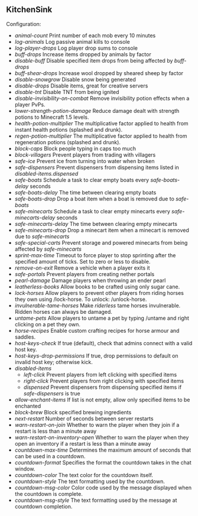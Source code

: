 KitchenSink
-----------

Configuration:

* *animal-count* Print number of each mob every 10 minutes
* *log-animals* Log passive animal kills to console
* *log-player-drops* Log player drop sums to console
* *buff-drops* Increase items dropped by animals by factor
* *disable-buff* Disable specified item drops from being affected by *buff-drops*
* *buff-shear-drops* Increase wool dropped by sheared sheep by factor
* *disable-snowgrow* Disable snow being generated
* *disable-drops* Disable items, great for creative servers
* *disable-tnt* Disable TNT from being ignited
* *disable-invisibility-on-combat* Remove invisibility potion effects when a player PvPs.
* *lower-strength-potion-damage* Reduce damage dealt with strength potions to Minecraft 1.5 levels.
* *health-potion-multiplier* The multiplicative factor applied to health from instant health potions (splashed and drunk).
* *regen-potion-multiplier* The multiplicative factor applied to health from regeneration potions (splashed and drunk).
* *block-caps* Block people typing in caps too much
* *block-villagers* Prevent players from trading with villagers
* *safe-ice* Prevent ice from turning into water when broken
* *safe-dispensers* Prevent dispensers from dispensing items listed in *disabled-items.dispensed*
* *safe-boats* Schedule a task to clear empty boats every *safe-boats-delay* seconds
* *safe-boats-delay* The time between clearing empty boats
* *safe-boats-drop* Drop a boat item when a boat is removed due to *safe-boats*
* *safe-minecarts* Schedule a task to clear empty minecarts every *safe-minecarts-delay* seconds
* *safe-minecarts-delay* The time between clearing empty minecarts
* *safe-minecarts-drop* Drop a minecart item when a minecart is removed due to *safe-minecarts*
* *safe-special-carts* Prevent storage and powered minecarts from being affected by *safe-minecarts*
* *sprint-max-time* Timeout to force player to stop sprinting after the specified amount of ticks. Set to zero or less to disable.
* *remove-on-exit* Remove a vehicle when a player exits it
* *safe-portals* Prevent players from creating nether portals
* *pearl-damage* Damage players when throwing an ender pearl
* *leatherless-books* Allow books to be crafted using only sugar cane.
* *lock-horses* Allow players to prevent other players from riding horses they own using /lock-horse.  To unlock: /unlock-horse.
* *invulnerable-tame-horses* Make *riderless* tame horses invulnerable. Ridden horses can always be damaged.
* *untame-pets* Allow players to untame a pet by typing /untame and right clicking on a pet they own.
* *horse-recipes* Enable custom crafting recipes for horse armour and saddles.
* *host-keys-check* If true (default), check that admins connect with a valid host key.
* *host-keys-drop-permissions* If true, drop permissions to default on invalid host key; otherwise kick.
* *disabled-items*
	- *left-click* Prevent players from left clicking with specified items
	- *right-click* Prevent players from right clicking with specified items
	- *dispensed* Prevent dispensers from dispensing specified items if *safe-dispensers* is true
* *allow-enchant-items* If list is not empty, allow only specified items to be enchanted
* *block-brew* Block specified brewing ingredients
* *next-restart* Number of seconds between server restarts
* *warn-restart-on-join* Whether to warn the player when they join if a restart is less than a minute away
* *warn-restart-on-inventory-open* Whether to warn the player when they open an inventory if a restart is less than a minute away
* *countdown-max-time* Determines the maximum amount of seconds that can be used in a countdown.
* *countdown-format* Specifies the format the countdown takes in the chat window.
* *countdown-color* The text color for the countdown itself.
* *countdown-style* The text formatting used by the countdown.
* *countdown-msg-color* Color code used by the message displayed when the countdown is complete.
* *countdown-msg-style* The text formatting used by the message at countdown completion.